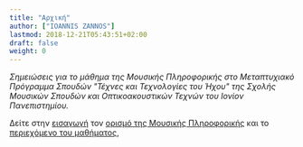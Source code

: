 ```yaml
---
title: "Αρχική"
author: ["IOANNIS ZANNOS"]
lastmod: 2018-12-21T05:43:51+02:00
draft: false
weight: 0
---
```


_Σημειώσεις για το μάθημα της Μουσικής Πληροφορικής στο Μεταπτυχιακό Πρόγραμμα Σπουδών "Τέχνες και Τεχνολογίες του Ήχου" της Σχολής Μουσικών Σπουδών και Οπτικοακουστικών Τεχνών του Ιονίον Πανεπιστημίου._

Δείτε στην [εισαγωγή](./intro) τον [ορισμό της Μουσικής Πληροφορικής](./intro/subject) και το [περιεχόμενο του μαθήματος](./intro/content),
